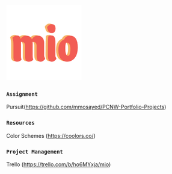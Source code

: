 <img src='./Pictures/Logo.png'>
<!-- Motto Needed -->

### `Assignment` ###
Pursuit(https://github.com/mmosayed/PCNW-Portfolio-Projects)

### `Resources` ###
Color Schemes (https://coolors.co/) <br/>


### `Project Management` ###
Trello (https://trello.com/b/ho6MYxja/mio) <br/>

